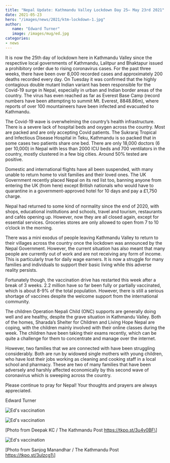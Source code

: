 ```yaml
---
title: "Nepal Update: Kathmandu Valley Lockdown Day 25– May 23rd 2021"
date: 2021-05-23
hero: "/images/news/2021/ktm-lockdown-1.jpg"
author:
   name: "Edward Turner"
   image: /images/mug/ed.jpg
categories:
- news
---
```


It is now the 25th day of lockdown here in Kathmandu Valley since the respective local governments of Kathmandu, Lalitpur and Bhaktapur issued a prohibitory order due to rising coronavirus cases. 
For the past three weeks, there have been over 8,000 recorded cases and approximately 200 deaths recorded every day. On Tuesday it was confirmed that the highly contagious double mutant Indian variant has been responsible for the Covid-19 surge in Nepal, especially in urban and Indian border areas of the country. The virus has even reached as far as Everest Base Camp (record numbers have been attempting to summit Mt. Everest, 8848.86m), where reports of over 100 mountaineers have been infected and evacuated to Kathmandu.

The Covid-19 wave is overwhelming the country’s health infrastructure. There is a severe lack of hospital beds and oxygen across the country. Most are packed and are only accepting Covid patients. The Sukraraj Tropical and Infectious Disease Hospital in Teku, Kathmandu is so packed that in some cases two patients share one bed. There are only 18,000 doctors (6 per 10,000) in Nepal with less than 2000 ICU beds and 700 ventilators in the country, mostly clustered in a few big cities. Around 50% tested are positive.

Domestic and international flights have all been suspended, with many unable to return home to visit families and their loved ones. The UK Government recently placed Nepal on its red list too, banning anyone from entering the UK (from here) except British nationals who would have to quarantine in a government-approved hotel for 10 days and pay a £1,750 charge.
 
Nepal had returned to some kind of normality since the end of 2020, with shops, educational institutions and schools, travel and tourism, restaurants and cafés opening up. However, now they are all closed again, except for essential services. Groceries stores are only allowed to open from 7 to 10 o’clock in the morning.

There was a mini exodus of people leaving Kathmandu Valley to return to their villages across the country once the lockdown was announced by the Nepal Government. However, the current situation has also meant that many people are currently out of work and are not receiving any form of income. This is particularly true for daily wage earners. It is now a struggle for many families and individuals to support their basic living while this adverse reality persists.

Fortunately though, the vaccination drive has restarted this week after a break of 3 weeks. 2.2 million have so far been fully or partially vaccinated, which is about 8-9% of the total population. However, there is still a serious shortage of vaccines despite the welcome support from the international community.

The children Operation Nepali Child (ONC) supports are generally doing well and are healthy, despite the grave situation in Kathmandu Valley. Both of the homes, Sharada’s Shelter for Children and Living Hope Nepal are coping, with the children mainly involved with their online classes during the week. The children have been taking their exams recently, which can be quite a challenge for them to concentrate and manage over the internet.

However, two families that we are connected with have been struggling considerably. Both are run by widowed single mothers with young children, who have lost their jobs working as cleaning and cooking staff in a local school and pharmacy. These are two of many families that have been adversely and harshly affected economically by this second wave of coronavirus which is sweeping across the country.

Please continue to pray for Nepal! Your thoughts and prayers are always appreciated.

Edward Turner

![Ed's vaccination](/images/news/2021/ktm-lockdown-2.jpg)

![Ed's vaccination](/images/news/2021/ktm-lockdown-3_ktm-post.jpg)

\[Photo from  Deepak KC / The Kathmandu Post https://tkpo.st/3u4v0BF\]

![Ed's vaccination](/images/news/2021/ktm-lockdown-4_ktm-post.jpg)

\[Photo from Sanjog Manandhar / The Kathmandu Post https://tkpo.st/3ulzcg1\]


